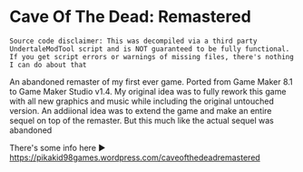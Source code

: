 # Cave Of The Dead: Remastered

`Source code disclaimer: This was decompiled via a third party UndertaleModTool script and is NOT guaranteed to be fully functional. If you get script errors or warnings of missing files, there's nothing I can do about that`

An abandoned remaster of my first ever game. Ported from Game Maker 8.1 to Game Maker Studio v1.4. My original idea was to fully rework this game with all new graphics and music while including the original untouched version. An addiional idea was to extend the game and make an entire sequel on top of the remaster. But this much like the actual sequel was abandoned

There's some info here ► https://pikakid98games.wordpress.com/caveofthedeadremastered
